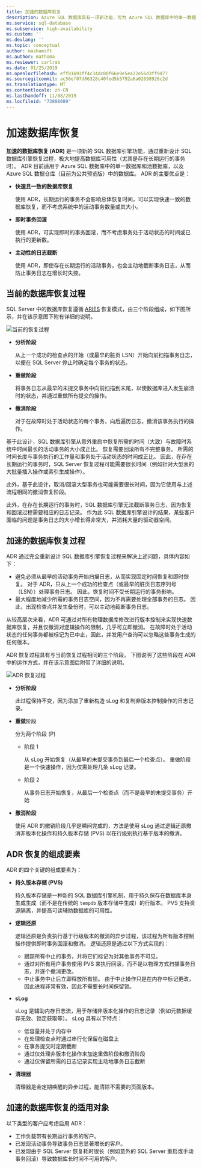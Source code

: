 ```yaml
---
title: 加速的数据库恢复
description: Azure SQL 数据库具有一项新功能，可为 Azure SQL 数据库中的单一数据库和共用数据库以及 Azure SQL 数据仓库中的数据库提供快速且一致的数据库恢复、即时事务回滚和主动性的日志截断。
ms.service: sql-database
ms.subservice: high-availability
ms.custom: ''
ms.devlang: ''
ms.topic: conceptual
author: mashamsft
ms.author: mathoma
ms.reviewer: carlrab
ms.date: 01/25/2019
ms.openlocfilehash: eff81693ff4c34dc00f66e9e5ea22e56d3ff9d77
ms.sourcegitcommit: ac56ef07d86328c40fed5b5792a6a02698926c2d
ms.translationtype: MT
ms.contentlocale: zh-CN
ms.lasthandoff: 11/08/2019
ms.locfileid: "73808089"
---
```

# <a name="accelerated-database-recovery"></a>加速数据库恢复

**加速的数据库恢复 (ADR)** 是一项新的 SQL 数据库引擎功能，通过重新设计 SQL 数据库引擎恢复过程，极大地提高数据库可用性（尤其是存在长期运行的事务时）。 ADR 目前适用于 Azure SQL 数据库中的单一数据库和池数据库，以及 Azure SQL 数据仓库（目前为公共预览版）中的数据库。 ADR 的主要优点是：

- **快速且一致的数据库恢复**

  使用 ADR，长期运行的事务不会影响总体恢复时间，可以实现快速一致的数据库恢复，而不考虑系统中的活动事务数量或其大小。

- **即时事务回滚**

  使用 ADR，可实现即时的事务回滚，而不考虑事务处于活动状态的时间或已执行的更新数。

- **主动性的日志截断**

  使用 ADR，即使存在长期运行的活动事务，也会主动地截断事务日志，从而防止事务日志在增长时失控。

## <a name="the-current-database-recovery-process"></a>当前的数据库恢复过程

SQL Server 中的数据库恢复遵循 [ARIES](https://people.eecs.berkeley.edu/~brewer/cs262/Aries.pdf) 恢复模式，由三个阶段组成，如下图所示，并在该示意图下附有详细的说明。

![当前的恢复过程](./media/sql-database-accelerated-database-recovery/current-recovery-process.png)

- **分析阶段**

  从上一个成功的检查点的开始（或最早的脏页 LSN）开始向前扫描事务日志，以便在 SQL Server 停止时确定每个事务的状态。

- **重做阶段**

  将事务日志从最早的未提交事务中向前扫描到末尾，以使数据库进入发生崩溃时的状态，并通过重做所有提交的操作。

- **撤消阶段**

  对于在故障时处于活动状态的每个事务，向后遍历日志，撤消该事务执行的操作。

基于此设计，SQL 数据库引擎从意外重启中恢复所需的时间（大致）与故障时系统中时间最长的活动事务的大小成正比。 恢复需要回滚所有不完整事务。 所需的时间长度与事务执行的工作量和事务处于活动状态的时间成正比。 因此，在存在长期运行的事务时，SQL Server 恢复过程可能需要很长时间（例如针对大型表的大批量插入操作或索引生成操作）。

此外，基于此设计，取消/回滚大型事务也可能需要很长时间，因为它使用与上述流程相同的撤消恢复阶段。

此外，在存在长期运行的事务时，SQL 数据库引擎无法截断事务日志，因为恢复和回滚过程需要相应的日志记录。 作为此 SQL 数据库引擎设计的结果，某些客户面临的问题是事务日志的大小增长得非常大，并消耗大量的驱动器空间。

## <a name="the-accelerated-database-recovery-process"></a>加速的数据库恢复过程

ADR 通过完全重新设计 SQL 数据库引擎恢复过程来解决上述问题，具体内容如下：

- 避免必须从最早的活动事务开始扫描日志，从而实现固定时间恢复和即时恢复。 对于 ADR，只从上一个成功的检查点（或最早的脏页日志序列号（LSN））处理事务日志。 因此，恢复时间不受长期运行的事务影响。
- 最大程度地减少所需的事务日志空间，因为不再需要处理全部事务的日志。 因此，出现检查点并发生备份时，可以主动地截断事务日志。

从较高层次来看，ADR 可通过对所有物理数据库修改进行版本控制来实现快速数据库恢复，并且仅撤消对逻辑操作的限制，几乎可立即撤消。 在故障时处于活动状态的任何事务都被标记为已中止，因此，并发用户查询可以忽略这些事务生成的任何版本。

ADR 恢复过程具有与当前恢复过程相同的三个阶段。 下图说明了这些阶段在 ADR 中的运作方式，并在该示意图后附带了详细的说明。

![ADR 恢复过程](./media/sql-database-accelerated-database-recovery/adr-recovery-process.png)

- **分析阶段**

  此过程保持不变，因为添加了重新构造 sLog 和复制非版本控制操作的日志记录。
  
- **重做**阶段

  分为两个阶段 (P)
  - 阶段 1

      从 sLog 开始恢复（从最早的未提交事务到最后一个检查点）。 重做阶段是一个快速操作，因为仅需处理几条 sLog 记录。
      
  - 阶段 2

     从事务日志开始恢复，从最后一个检查点（而不是最早的未提交事务）开始
     
- **撤消阶段**

   使用 ADR 的撤销阶段几乎是瞬间完成的，方法是使用 sLog 通过逻辑还原撤消非版本化操作和持久版本存储 (PVS) 以在行级别执行基于版本的撤消。

## <a name="adr-recovery-components"></a>ADR 恢复的组成要素

ADR 的四个关键的组成要素为：

- **持久版本存储 (PVS)**

  持久版本存储是一种新的 SQL 数据库引擎机制，用于持久保存在数据库本身生成生成（而不是在传统的 `tempdb` 版本存储中生成）的行版本。 PVS 支持资源隔离，并提高可读辅助数据库的可用性。

- **逻辑还原**

  逻辑还原是负责执行基于行级版本的撤消的异步过程，该过程为所有版本控制操作提供即时事务回滚和撤消。 逻辑还原是通过以下方式实现的：

  - 跟踪所有中止的事务，并将它们标记为对其他事务不可见。 
  - 通过对所有用户事务使用 PVS 来执行回滚，而不是以物理方式扫描事务日志，并逐个撤消更改。
  - 中止事务中止后立即释放所有锁。 由于中止操作只是在内存中标记更改，因此进程非常有效，因此不需要长时间保留锁。

- **sLog**

  sLog 是辅助内存日志流，用于存储非版本化操作的日志记录（例如元数据缓存无效、锁定获取等）。 sLog 具有以下特点：

  - 低容量并处于内存中
  - 在处理检查点时通过串行化保留在磁盘上
  - 在事务提交时定期截断
  - 通过仅处理非版本化操作来加速重做阶段和撤消阶段  
  - 通过仅保留所需的日志记录实现主动地事务日志截断

- **清理器**

  清理器是会定期唤醒的异步过程，能清除不需要的页面版本。

## <a name="who-should-consider-accelerated-database-recovery"></a>加速的数据库恢复的适用对象

以下类型的客户应考虑启用 ADR：

- 工作负载带有长期运行事务的客户。
- 已发现活动事务导致事务日志显著增长的客户。  
- 已发现由于 SQL Server 恢复耗时很长（例如意外的 SQL Server 重启或手动事务回滚）导致数据库长时间不可用的客户。

